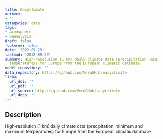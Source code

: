 ```yaml
---
title: Easyclimate
authors:
- ''
categories: data
tags:
- Atmosphere
- Reanalysis
draft: false
featured: false
date: '2022-09-29'
lastmod: '2022-09-29'
summary: High-resolution (1 km) daily climate data (precipitation, minimum and maximum
  temperatures) for Europe from the European climatic database
model_repository: ''
data_repository: https://github.com/VeruGHub/easyclimate
links:
  url_doi: ''
  url_pdf: ''
  url_source: https://github.com/VeruGHub/easyclimate
  url_docs: ''
---
```


## Description

High-resolution (1 km) daily climate data (precipitation, minimum and maximum temperatures) for Europe from the European climatic database

